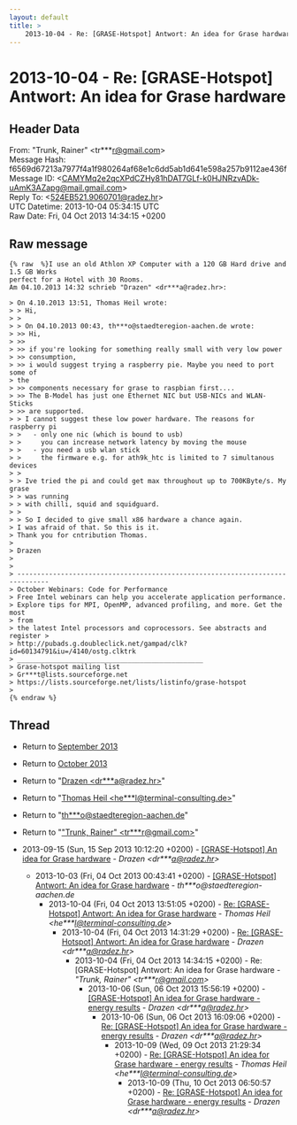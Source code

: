 ```yaml
---
layout: default
title: >
    2013-10-04 - Re: [GRASE-Hotspot] Antwort: An idea for Grase hardware
---
```


# 2013-10-04 - Re: [GRASE-Hotspot] Antwort: An idea for Grase hardware

## Header Data

From: "Trunk, Rainer" \<tr***r@gmail.com\><br>
Message Hash: f6569d67213a7977f4a1f980264af68e1c6dd5ab1d641e598a257b9112ae436f<br>
Message ID: \<CAMYMq2e2qcXPdCZHy81hDAT7GLf-k0HJNRzvADk-uAmK3AZapg@mail.gmail.com\><br>
Reply To: \<524EB521.9060701@radez.hr\><br>
UTC Datetime: 2013-10-04 05:34:15 UTC<br>
Raw Date: Fri, 04 Oct 2013 14:34:15 +0200<br>

## Raw message

```
{% raw  %}I use an old Athlon XP Computer with a 120 GB Hard drive and 1.5 GB Works
perfect for a Hotel with 30 Rooms.
Am 04.10.2013 14:32 schrieb "Drazen" <dr***a@radez.hr>:

> On 4.10.2013 13:51, Thomas Heil wrote:
> > Hi,
> >
> > On 04.10.2013 00:43, th***o@staedteregion-aachen.de wrote:
> >> Hi,
> >>
> >> if you're looking for something really small with very low power
> >> consumption,
> >> i would suggest trying a raspberry pie. Maybe you need to port some of
> the
> >> components necessary for grase to raspbian first....
> >> The B-Model has just one Ethernet NIC but USB-NICs and WLAN-Sticks
> >> are supported.
> > I cannot suggest these low power hardware. The reasons for raspberry pi
> >   - only one nic (which is bound to usb)
> >     you can increase network latency by moving the mouse
> >   - you need a usb wlan stick
> >     the firmware e.g. for ath9k_htc is limited to 7 simultanous devices
> >
> > Ive tried the pi and could get max throughout up to 700KByte/s. My grase
> > was running
> > with chilli, squid and squidguard.
> >
> > So I decided to give small x86 hardware a chance again.
> I was afraid of that. So this is it.
> Thank you for cntribution Thomas.
>
> Drazen
>
>
> ------------------------------------------------------------------------------
> October Webinars: Code for Performance
> Free Intel webinars can help you accelerate application performance.
> Explore tips for MPI, OpenMP, advanced profiling, and more. Get the most
> from
> the latest Intel processors and coprocessors. See abstracts and register >
> http://pubads.g.doubleclick.net/gampad/clk?id=60134791&iu=/4140/ostg.clktrk
> _______________________________________________
> Grase-hotspot mailing list
> Gr***t@lists.sourceforge.net
> https://lists.sourceforge.net/lists/listinfo/grase-hotspot
>
{% endraw %}
```

## Thread

+ Return to [September 2013](/archive/2013/09)
+ Return to [October 2013](/archive/2013/10)

+ Return to "[Drazen <dr***a<span>@</span>radez.hr>](/authors/dr___a_at_radez_hr)"
+ Return to "[Thomas Heil <he***l<span>@</span>terminal-consulting.de>](/authors/he___l_at_terminalconsulting_de)"
+ Return to "[th***o<span>@</span>staedteregion-aachen.de](/authors/th___o_at_staedteregionaachen_de)"
+ Return to "["Trunk, Rainer" <tr***r<span>@</span>gmail.com>](/authors/tr___r_at_gmail_com)"

+ 2013-09-15 (Sun, 15 Sep 2013 10:12:20 +0200) - [[GRASE-Hotspot] An idea for Grase hardware](/archive/2013/09/9f0c7dcab66be1ca537976e15482ef46561440201d5cbbdab63ee94d37fc1f88) - _Drazen \<dr***a@radez.hr\>_
  + 2013-10-03 (Fri, 04 Oct 2013 00:43:41 +0200) - [[GRASE-Hotspot] Antwort:  An idea for Grase hardware](/archive/2013/10/506f380c0bb845e95bfe5faa2d487701d70c5a840c3817402b4873c1686a05b0) - _th***o@staedteregion-aachen.de_
    + 2013-10-04 (Fri, 04 Oct 2013 13:51:05 +0200) - [Re: [GRASE-Hotspot] Antwort:  An idea for Grase hardware](/archive/2013/10/5dd9b64ee4b36ef756e5757affffbd7f67e2087bf143bc8f6beaba6ff08939df) - _Thomas Heil \<he***l@terminal-consulting.de\>_
      + 2013-10-04 (Fri, 04 Oct 2013 14:31:29 +0200) - [Re: [GRASE-Hotspot] Antwort:  An idea for Grase hardware](/archive/2013/10/2b1c27a5fea91734fa1d944a4521fcb22063809a0ecb3fa07fe7990d63ce4c4e) - _Drazen \<dr***a@radez.hr\>_
        + 2013-10-04 (Fri, 04 Oct 2013 14:34:15 +0200) - Re: [GRASE-Hotspot] Antwort: An idea for Grase hardware - _"Trunk, Rainer" \<tr***r@gmail.com\>_
          + 2013-10-06 (Sun, 06 Oct 2013 15:56:19 +0200) - [[GRASE-Hotspot] An idea for Grase hardware - energy results](/archive/2013/10/31219fdcd302d26ec101de878a7f53dd1591244f717039e2f00b77b69892aca0) - _Drazen \<dr***a@radez.hr\>_
            + 2013-10-06 (Sun, 06 Oct 2013 16:09:06 +0200) - [Re: [GRASE-Hotspot] An idea for Grase hardware - energy results](/archive/2013/10/595e5f4081184cc4d26b6ccd278e72a20c924bb3409890f318dd5eb71ad61d6c) - _Drazen \<dr***a@radez.hr\>_
              + 2013-10-09 (Wed, 09 Oct 2013 21:29:34 +0200) - [Re: [GRASE-Hotspot] An idea for Grase hardware - energy results](/archive/2013/10/d3fc1821690e13d4da0c08e19231d47e381d7943e5bb6046569026cfe12c8667) - _Thomas Heil \<he***l@terminal-consulting.de\>_
                + 2013-10-09 (Thu, 10 Oct 2013 06:50:57 +0200) - [Re: [GRASE-Hotspot] An idea for Grase hardware - energy results](/archive/2013/10/b8972bb639328a2d8123a2f83d02049fcf5520854712a60812923a20ebf9ea75) - _Drazen \<dr***a@radez.hr\>_

